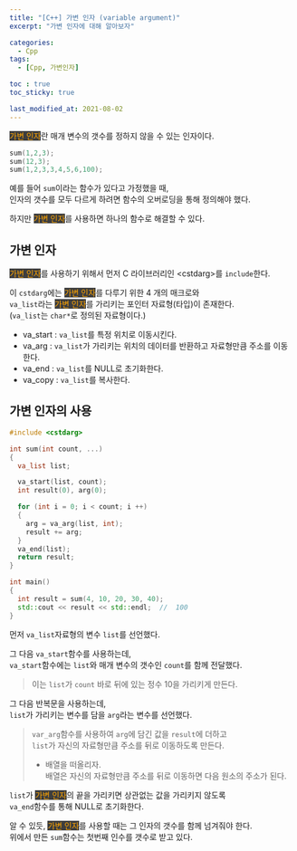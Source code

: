 ```yaml
---
title: "[C++] 가변 인자 (variable argument)"
excerpt: "가변 인자에 대해 알아보자"

categories:
  - Cpp
tags:
  - [Cpp, 가변인자]

toc : true
toc_sticky: true

last_modified_at: 2021-08-02
---
```


<mark style="background-color: #3e3e3e; color: orange;">가변 인자</mark>란 매개 변수의 갯수를 정하지 않을 수 있는 인자이다.

```cpp
sum(1,2,3);
sum(12,3);
sum(1,2,3,3,4,5,6,100);
```

예를 들어 `sum`이라는 함수가 있다고 가정했을 때,   
인자의 갯수를 모두 다르게 하려면 함수의 오버로딩을 통해 정의해야 했다.

하지만 <mark style="background-color: #3e3e3e; color: orange;">가변 인자</mark>를 사용하면 하나의 함수로 해결할 수 있다.

## 가변 인자

<mark style="background-color: #3e3e3e; color: orange;">가변 인자</mark>를 사용하기 위해서 먼저 C 라이브러리인 \<cstdarg>를 `include`한다.

이 `cstdarg`에는 <mark style="background-color: #3e3e3e; color: orange;">가변 인자</mark>를 다루기 위한 4 개의 매크로와   
`va_list`라는 <mark style="background-color: #3e3e3e; color: orange;">가변 인자</mark>를 가리키는 포인터 자료형(타입)이 존재한다.   
(`va_list`는 `char*`로 정의된 자료형이다.)

* va_start : `va_list`를 특정 위치로 이동시킨다.
* va_arg : `va_list`가 가리키는 위치의 데이터를 반환하고 자료형만큼 주소를 이동한다.
* va_end : `va_list`를 NULL로 초기화한다.
* va_copy : `va_list`를 복사한다.

## 가변 인자의 사용

```cpp
#include <cstdarg>

int sum(int count, ...)
{
  va_list list;

  va_start(list, count);
  int result(0), arg(0);

  for (int i = 0; i < count; i ++)
  {
    arg = va_arg(list, int);
    result += arg;
  }
  va_end(list);
  return result;
}

int main()
{
  int result = sum(4, 10, 20, 30, 40);
  std::cout << result << std::endl;  //  100
}
```

먼저 `va_list`자료형의 변수 `list`를 선언했다.

그 다음 `va_start`함수를 사용하는데,   
`va_start`함수에는 `list`와 매개 변수의 갯수인 `count`를 함께 전달했다.
> 이는 `list`가 `count` 바로 뒤에 있는 정수 10을 가리키게 만든다.

그 다음 반복문을 사용하는데,   
`list`가 가리키는 변수를 담을 `arg`라는 변수를 선언했다.   
> `var_arg`함수를 사용하여 `arg`에 담긴 값을 `result`에 더하고    
`list`가 자신의 자료형만큼 주소를 뒤로 이동하도록 만든다.
> * 배열을 떠올리자.   
배열은 자신의 자료형만큼 주소를 뒤로 이동하면 다음 원소의 주소가 된다.

`list`가 <mark style="background-color: #3e3e3e; color: orange;">가변 인자</mark>의 끝을 가리키면 상관없는 값을 가리키지 않도록    
`va_end`함수를 통해 NULL로 초기화한다.

알 수 있듯, <mark style="background-color: #3e3e3e; color: orange;">가변 인자</mark>를 사용할 때는 그 인자의 갯수를 함께 넘겨줘야 한다.   
위에서 만든 `sum`함수는 첫번째 인수를 갯수로 받고 있다.